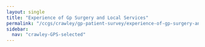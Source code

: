 ```yaml
---
layout: single
title: "Experience of Gp Surgery and Local Services"
permalink: "/ccgs/crawley/gp-patient-survey/experience-of-gp-surgery-and-local-services/"
sidebar:
  nav: "crawley-GPS-selected"
---
```


